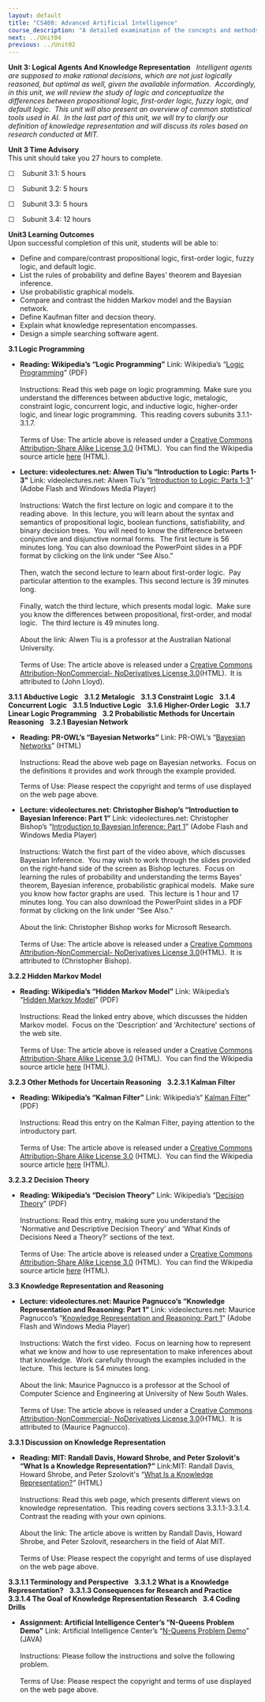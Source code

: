 ```yaml
---
layout: default
title: "CS408: Advanced Artificial Intelligence"
course_description: "A detailed examination of the concepts and methods of artificial intelligence. Topics include heuristic search procedures for general graphs, game playing strategies, resolution and rule based deduction systems, knowledge representation, and reasoning with uncertainty."
next: ../Unit04
previous: ../Unit02
---
```

**Unit 3: Logical Agents And Knowledge Representation** <span
id="3"></span> 
*Intelligent agents are supposed to make rational decisions, which are
not just logically reasoned, but optimal as well, given the available
information.  Accordingly, in this unit, we will review the study of
logic and conceptualize the differences between propositional logic,
first-order logic, fuzzy logic, and default logic.  This unit will also
present an overview of common statistical tools used in AI.  In the last
part of this unit, we will try to clarify our definition of knowledge
representation and will discuss its roles based on research conducted at
MIT.*

**Unit 3 Time Advisory**  
This unit should take you 27 hours to complete.  
  
 ☐    Subunit 3.1: 5 hours

☐    Subunit 3.2: 5 hours

☐    Subunit 3.3: 5 hours

☐    Subunit 3.4: 12 hours

**Unit3 Learning Outcomes**  
Upon successful completion of this unit, students will be able to:

-   Define and compare/contrast propositional logic, first-order logic,
    fuzzy logic, and default logic.
-   List the rules of probability and define Bayes’ theorem and Bayesian
    inference.
-   Use probabilistic graphical models.
-   Compare and contrast the hidden Markov model and the Baysian
    network.
-   Define Kaufman filter and decsion theory.
-   Explain what knowledge representation encompasses.
-   Design a simple searching software agent.

**3.1 Logic Programming** <span id="3.1"></span> 
-   **Reading: Wikipedia’s “Logic Programming”**
    Link: Wikipedia’s “[Logic
    Programming](https://resources.saylor.org/archived/wp-content/uploads/2012/06/Wikipedia-Logic-Programming.pdf)”
    (PDF)  
        
     Instructions: Read this web page on logic programming. Make sure
    you understand the differences between abductive logic, metalogic,
    constraint logic, concurrent logic, and inductive logic,
    higher-order logic, and linear logic programming.  This reading
    covers subunits 3.1.1-3.1.7.   
        
     Terms of Use: The article above is released under a [Creative
    Commons Attribution-Share Alike License
    3.0](http://creativecommons.org/licenses/by-sa/3.0/) (HTML).  You
    can find the Wikipedia source article
    [here](http://en.wikipedia.org/wiki/Logic_programming) (HTML).

-   **Lecture: videolectures.net: Alwen Tiu’s “Introduction to Logic:
    Parts 1-3”**
    Link: videolectures.net: Alwen Tiu’s “[Introduction to Logic: Parts
    1-3](http://videolectures.net/ssll09_tiu_intlo/)” (Adobe Flash and
    Windows Media Player)  
        
     Instructions: Watch the first lecture on logic and compare it to
    the reading above.  In this lecture, you will learn about the syntax
    and semantics of propositional logic, boolean functions,
    satisfiability, and binary decision trees.  You will need to know
    the difference between conjunctive and disjunctive normal forms. 
    The first lecture is 56 minutes long. You can also download the
    PowerPoint slides in a PDF format by clicking on the link under “See
    Also.”  
        
     Then, watch the second lecture to learn about first-order logic. 
    Pay particular attention to the examples. This second lecture is 39
    minutes long.   
        
     Finally, watch the third lecture, which presents modal logic.  Make
    sure you know the differences between propositional, first-order,
    and modal logic.  The third lecture is 49 minutes long.  
        
     About the link: Alwen Tiu is a professor at the Australian National
    University.  
        
     Terms of Use: The article above is released under a [Creative
    Commons Attribution-NonCommercial- NoDerivatives License
    3.0](http://creativecommons.org/licenses/by-nc-nd/3.0/)(HTML).  It
    is attributed to (John Lloyd).

**3.1.1 Abductive Logic** <span id="3.1.1"></span> 
**3.1.2 Metalogic** <span id="3.1.2"></span> 
**3.1.3 Constraint Logic** <span id="3.1.3"></span> 
**3.1.4 Concurrent Logic** <span id="3.1.4"></span> 
**3.1.5 Inductive Logic** <span id="3.1.5"></span> 
**3.1.6 Higher-Order Logic** <span id="3.1.6"></span> 
**3.1.7 Linear Logic Programming** <span id="3.1.7"></span> 
**3.2 Probabilistic Methods for Uncertain Reasoning** <span
id="3.2"></span> 
**3.2.1 Bayesian Network** <span id="3.2.1"></span> 
-   **Reading: PR-OWL’s “Bayesian Networks”**
    Link: PR-OWL’s “[Bayesian
    Networks](http://www.pr-owl.org/basics/bn.php)” (HTML)  
        
     Instructions: Read the above web page on Bayesian networks.  Focus
    on the definitions it provides and work through the example
    provided.  
      
     Terms of Use: Please respect the copyright and terms of use
    displayed on the web page above.

-   **Lecture: videolectures.net: Christopher Bishop’s “Introduction to
    Bayesian Inference: Part 1”**
    Link: videolectures.net: Christopher Bishop’s “[Introduction to
    Bayesian Inference: Part
    1](http://videolectures.net/mlss09uk_bishop_ibi/)” (Adobe Flash and
    Windows Media Player)  
        
     Instructions: Watch the first part of the video above, which
    discusses Bayesian Inference.  You may wish to work through the
    slides provided on the right-hand side of the screen as Bishop
    lectures.  Focus on learning the rules of probability and
    understanding the terms Bayes' theorem, Bayesian inference,
    probabilistic graphical models.  Make sure you know how factor
    graphs are used.  This lecture is 1 hour and 17 minutes long. You
    can also download the PowerPoint slides in a PDF format by clicking
    on the link under “See Also.”  
        
     About the link: Christopher Bishop works for Microsoft Research.  
        
     Terms of Use: The article above is released under a [Creative
    Commons Attribution-NonCommercial- NoDerivatives License
    3.0](http://creativecommons.org/licenses/by-nc-nd/3.0/)(HTML).  It
    is attributed to (Christopher Bishop).

**3.2.2 Hidden Markov Model** <span id="3.2.2"></span> 
-   **Reading: Wikipedia’s “Hidden Markov Model”**
    Link: Wikipedia’s “[Hidden Markov
    Model](https://resources.saylor.org/archived/wp-content/uploads/2012/06/Wikipedia-Hidden-Markov-Model.pdf)”
    (PDF)  
        
     Instructions: Read the linked entry above, which discusses the
    hidden Markov model.  Focus on the 'Description' and 'Architecture'
    sections of the web site.   
        
     Terms of Use: The article above is released under a [Creative
    Commons Attribution-Share Alike License
    3.0](http://creativecommons.org/licenses/by-sa/3.0/) (HTML).  You
    can find the Wikipedia source article
    [here](http://en.wikipedia.org/wiki/Hidden_Markov_model) (HTML).

**3.2.3 Other Methods for Uncertain Reasoning** <span
id="3.2.3"></span> 
**3.2.3.1 Kalman Filter** <span id="3.2.3.1"></span> 
-   **Reading: Wikipedia’s “Kalman Filter”**
    Link: Wikipedia’s“ [Kalman
    Filter](https://resources.saylor.org/archived/wp-content/uploads/2012/06/Wikipedia-Kalman-Filter.pdf)”
    (PDF)  
        
     Instructions: Read this entry on the Kalman Filter, paying
    attention to the introductory part.  
        
     Terms of Use: The article above is released under a [Creative
    Commons Attribution-Share Alike License
    3.0](http://creativecommons.org/licenses/by-sa/3.0/) (HTML).  You
    can find the Wikipedia source article
    [here](http://en.wikipedia.org/wiki/Kalman_filter) (HTML).

**3.2.3.2 Decision Theory** <span id="3.2.3.2"></span> 
-   **Reading: Wikipedia’s “Decision Theory”**
    Link: Wikipedia’s “[Decision
    Theory](https://resources.saylor.org/archived/wp-content/uploads/2012/06/Wikipedia-Decision-Theory.pdf)”
    (PDF)  
        
     Instructions: Read this entry, making sure you understand the
    'Normative and Descriptive Decision Theory' and 'What Kinds of
    Decisions Need a Theory?' sections of the text.    
        
     Terms of Use: The article above is released under a [Creative
    Commons Attribution-Share Alike License
    3.0](http://creativecommons.org/licenses/by-sa/3.0/) (HTML).  You
    can find the Wikipedia source article
    [here](http://en.wikipedia.org/wiki/Decision_theory) (HTML).

**3.3 Knowledge Representation and Reasoning** <span id="3.3"></span> 
-   **Lecture: videolectures.net: Maurice Pagnucco’s “Knowledge
    Representation and Reasoning: Part 1”**
    Link: videolectures.net: Maurice Pagnucco’s “[Knowledge
    Representation and Reasoning: Part
    1](http://videolectures.net/ssll09_pagnucco_krr/)” (Adobe Flash and
    Windows Media Player)  
        
     Instructions: Watch the first video.  Focus on learning how to
    represent what we know and how to use representation to make
    inferences about that knowledge.  Work carefully through the
    examples included in the lecture.  This lecture is 54 minutes
    long.   
        
     About the link: Maurice Pagnucco is a professor at the School of
    Computer Science and Engineering at University of New South Wales.  
        
     Terms of Use: The article above is released under a [Creative
    Commons Attribution-NonCommercial- NoDerivatives License
    3.0](http://creativecommons.org/licenses/by-nc-nd/3.0/)(HTML).  It
    is attributed to (Maurice Pagnucco).

**3.3.1 Discussion on Knowledge Representation** <span
id="3.3.1"></span> 
-   **Reading: MIT: Randall Davis, Howard Shrobe, and Peter Szolovit's
    “What Is a Knowledge Representation?”**
    Link:MIT: Randall Davis, Howard Shrobe, and Peter Szolovit's “[What
    Is a Knowledge
    Representation?](http://groups.csail.mit.edu/medg/ftp/psz/k-rep.html)”
    (HTML)  
        
     Instructions: Read this web page, which presents different views on
    knowledge representation.  This reading covers sections
    3.3.1.1-3.3.1.4. Contrast the reading with your own opinions.   
        
     About the link: The article above is written by Randall Davis,
    Howard Shrobe, and Peter Szolovit, researchers in the field of AIat
    MIT.  
        
     Terms of Use: Please respect the copyright and terms of use
    displayed on the web page above.

**3.3.1.1 Terminology and Perspective** <span id="3.3.1.1"></span> 
**3.3.1.2 What is a Knowledge Representation?** <span
id="3.3.1.2"></span> 
**3.3.1.3 Consequences for Research and Practice** <span
id="3.3.1.3"></span> 
**3.3.1.4 The Goal of Knowledge Representation Research** <span
id="3.3.1.4"></span> 
**3.4 Coding Drills** <span id="3.4"></span> 
-   **Assignment: Artificial Intelligence Center’s “N-Queens Problem
    Demo”**
    Link: Artificial Intelligence Center’s “[N-Queens Problem
    Demo](https://web.archive.org/web/20131006152937/http://www.apl.jhu.edu/~hall/NQueens.html)”
    (JAVA)  
        
     Instructions: Please follow the instructions and solve the
    following problem.  
        
     Terms of Use: Please respect the copyright and terms of use
    displayed on the web page above.


